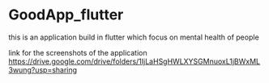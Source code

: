 # GoodApp_flutter
this is an application build in flutter which focus on mental health of people

link for the screenshots of the application
https://drive.google.com/drive/folders/1IjLaHSgHWLXYSGMnuoxL1jBWxML3wung?usp=sharing
